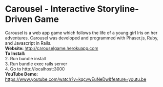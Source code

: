 # Carousel - Interactive Storyline-Driven Game
Carousel is a web app game which follows the life of a young girl Iris on her adventures. Carousel was developed and programmed with Phaser.js, Ruby, and Javascript in Rails. <br/>
<b>Website: </b> http://carouselgame.herokuapp.com <br/>
<b>To Install: </b>	<br />
2. Run bundle install	<br />
3. Run bundle exec rails server	<br />
4. Go to http://localhost:3000 <br>
<b>YouTube Demo: </b> <br/>
https://www.youtube.com/watch?v=kqcvwEuNeDw&feature=youtu.be
